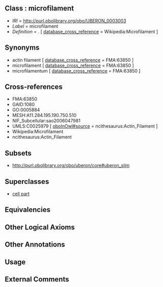 
## Class : microfilament

 * *IRI* = http://purl.obolibrary.org/obo/UBERON_0003003
 * *Label* = microfilament
 * *Definition* = . [ [database_cross_reference](../../ef/oboInOwl#hasDbXref.md) = Wikipedia:Microfilament ]

## Synonyms

 * actin filament [ [database_cross_reference](../../ef/oboInOwl#hasDbXref.md) = FMA:63850 ]
 * microfilament [ [database_cross_reference](../../ef/oboInOwl#hasDbXref.md) = FMA:63850 ]
 * microfilamentum [ [database_cross_reference](../../ef/oboInOwl#hasDbXref.md) = FMA:63850 ]

## Cross-references

 * FMA:63850
 * GAID:1080
 * GO:0005884
 * MESH:A11.284.195.190.750.510
 * NIF_Subcellular:sao2006047981
 * UMLS:C0025979 [ [oboInOwl#source](../../ce/oboInOwl#source.md) = ncithesaurus:Actin_Filament ]
 * Wikipedia:Microfilament
 * ncithesaurus:Actin_Filament

## Subsets

 * http://purl.obolibrary.org/obo/uberon/core#uberon_slim

## Superclasses

 * [cell part](../../UBERON/70/UBERON_0000470.md)

## Equivalencies


## Other Logical Axioms


## Other Annotations


## Usage


## External Comments

